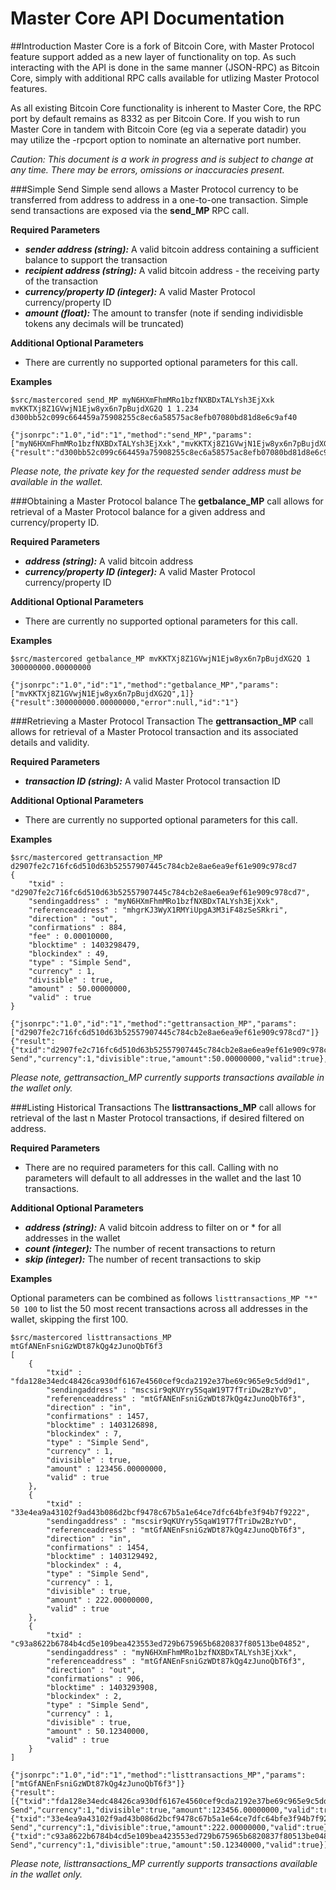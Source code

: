 Master Core API Documentation
=============================

##Introduction
Master Core is a fork of Bitcoin Core, with Master Protocol feature support added as a new layer of functionality on top.  As such interacting with the API is done in the same manner (JSON-RPC) as Bitcoin Core, simply with additional RPC calls available for utlizing Master Protocol features.

As all existing Bitcoin Core functionality is inherent to Master Core, the RPC port by default remains as 8332 as per Bitcoin Core.  If you wish to run Master Core in tandem with Bitcoin Core (eg via a seperate datadir) you may utilize the -rpcport<port> option to nominate an alternative port number.

*Caution: This document is a work in progress and is subject to change at any time.  There may be errors, omissions or inaccuracies present.*

###Simple Send
Simple send allows a Master Protocol currency to be transferred from address to address in a one-to-one transaction.  Simple send transactions are exposed via the **send_MP** RPC call.

**Required Parameters**
- **_sender address (string):_** A valid bitcoin address containing a sufficient balance to support the transaction
- **_recipient address (string):_** A valid bitcoin address - the receiving party of the transaction
- **_currency/property ID (integer):_** A valid Master Protocol currency/property ID
- **_amount (float):_** The amount to transfer (note if sending individisble tokens any decimals will be truncated)
   
**Additional Optional Parameters**
- There are currently no supported optional parameters for this call.

**Examples**
```
$src/mastercored send_MP myN6HXmFhmMRo1bzfNXBDxTALYsh3EjXxk mvKKTXj8Z1GVwjN1Ejw8yx6n7pBujdXG2Q 1 1.234
d300bb52c099c664459a75908255c8ec6a58575ac8efb07080bd81d8e6c9af40

{"jsonrpc":"1.0","id":"1","method":"send_MP","params":["myN6HXmFhmMRo1bzfNXBDxTALYsh3EjXxk","mvKKTXj8Z1GVwjN1Ejw8yx6n7pBujdXG2Q",1,1.234]}
{"result":"d300bb52c099c664459a75908255c8ec6a58575ac8efb07080bd81d8e6c9af40","error":null,"id":"1"}
```
*Please note, the private key for the requested sender address must be available in the wallet.*

###Obtaining a Master Protocol balance
The **getbalance_MP** call allows for retrieval of a Master Protocol balance for a given address and currency/property ID.

**Required Parameters**
- **_address (string):_** A valid bitcoin address 
- **_currency/property ID (integer):_** A valid Master Protocol currency/property ID

**Additional Optional Parameters**
- There are currently no supported optional parameters for this call.

**Examples**
```
$src/mastercored getbalance_MP mvKKTXj8Z1GVwjN1Ejw8yx6n7pBujdXG2Q 1
300000000.00000000

{"jsonrpc":"1.0","id":"1","method":"getbalance_MP","params":["mvKKTXj8Z1GVwjN1Ejw8yx6n7pBujdXG2Q",1]}
{"result":300000000.00000000,"error":null,"id":"1"}
```

###Retrieving a Master Protocol Transaction
The **gettransaction_MP** call allows for retrieval of a Master Protocol transaction and its associated details and validity.  

**Required Parameters**
- **_transaction ID (string):_** A valid Master Protocol transaction ID

**Additional Optional Parameters**
- There are currently no supported optional parameters for this call.

**Examples**
```
$src/mastercored gettransaction_MP d2907fe2c716fc6d510d63b52557907445c784cb2e8ae6ea9ef61e909c978cd7
{
    "txid" : "d2907fe2c716fc6d510d63b52557907445c784cb2e8ae6ea9ef61e909c978cd7",
    "sendingaddress" : "myN6HXmFhmMRo1bzfNXBDxTALYsh3EjXxk",
    "referenceaddress" : "mhgrKJ3WyX1RMYiUpgA3M3iF48zSeSRkri",
    "direction" : "out",
    "confirmations" : 884,
    "fee" : 0.00010000,
    "blocktime" : 1403298479,
    "blockindex" : 49,
    "type" : "Simple Send",
    "currency" : 1,
    "divisible" : true,
    "amount" : 50.00000000,
    "valid" : true
}

{"jsonrpc":"1.0","id":"1","method":"gettransaction_MP","params":["d2907fe2c716fc6d510d63b52557907445c784cb2e8ae6ea9ef61e909c978cd7"]}
{"result":{"txid":"d2907fe2c716fc6d510d63b52557907445c784cb2e8ae6ea9ef61e909c978cd7","sendingaddress":"myN6HXmFhmMRo1bzfNXBDxTALYsh3EjXxk","referenceaddress":"mhgrKJ3WyX1RMYiUpgA3M3iF48zSeSRkri","direction":"out","confirmations":884,"fee":0.00010000,"blocktime":1403298479,"blockindex":49,"type":"Simple Send","currency":1,"divisible":true,"amount":50.00000000,"valid":true},"error":null,"id":"1"}
```
*Please note, gettransaction_MP currently supports transactions available in the wallet only.*

###Listing Historical Transactions
The **listtransactions_MP** call allows for retrieval of the last n Master Protocol transactions, if desired filtered on address.

**Required Parameters**
- There are no required parameters for this call.  Calling with no parameters will default to all addresses in the wallet and the last 10 transactions.

**Additional Optional Parameters**
- **_address (string):_** A valid bitcoin address to filter on or * for all addresses in the wallet
- **_count (integer):_** The number of recent transactions to return
- **_skip (integer):_** The number of recent transactions to skip 

**Examples**

Optional parameters can be combined as follows ```listtransactions_MP "*" 50 100``` to list the 50 most recent transactions across all addresses in the wallet, skipping the first 100. 

```
$src/mastercored listtransactions_MP mtGfANEnFsniGzWDt87kQg4zJunoQbT6f3
[
    {
        "txid" : "fda128e34edc48426ca930df6167e4560cef9cda2192e37be69c965e9c5dd9d1",
        "sendingaddress" : "mscsir9qKUYry5SqaW19T7fTriDw2BzYvD",
        "referenceaddress" : "mtGfANEnFsniGzWDt87kQg4zJunoQbT6f3",
        "direction" : "in",
        "confirmations" : 1457,
        "blocktime" : 1403126898,
        "blockindex" : 7,
        "type" : "Simple Send",
        "currency" : 1,
        "divisible" : true,
        "amount" : 123456.00000000,
        "valid" : true
    },
    {
        "txid" : "33e4ea9a43102f9ad43b086d2bcf9478c67b5a1e64ce7dfc64bfe3f94b7f9222",
        "sendingaddress" : "mscsir9qKUYry5SqaW19T7fTriDw2BzYvD",
        "referenceaddress" : "mtGfANEnFsniGzWDt87kQg4zJunoQbT6f3",
        "direction" : "in",
        "confirmations" : 1454,
        "blocktime" : 1403129492,
        "blockindex" : 4,
        "type" : "Simple Send",
        "currency" : 1,
        "divisible" : true,
        "amount" : 222.00000000,
        "valid" : true
    },
    {
        "txid" : "c93a8622b6784b4cd5e109bea423553ed729b675965b6820837f80513be04852",
        "sendingaddress" : "myN6HXmFhmMRo1bzfNXBDxTALYsh3EjXxk",
        "referenceaddress" : "mtGfANEnFsniGzWDt87kQg4zJunoQbT6f3",
        "direction" : "out",
        "confirmations" : 906,
        "blocktime" : 1403293908,
        "blockindex" : 2,
        "type" : "Simple Send",
        "currency" : 1,
        "divisible" : true,
        "amount" : 50.12340000,
        "valid" : true
    }
]

{"jsonrpc":"1.0","id":"1","method":"listtransactions_MP","params":["mtGfANEnFsniGzWDt87kQg4zJunoQbT6f3"]}
{"result":[{"txid":"fda128e34edc48426ca930df6167e4560cef9cda2192e37be69c965e9c5dd9d1","sendingaddress":"mscsir9qKUYry5SqaW19T7fTriDw2BzYvD","referenceaddress":"mtGfANEnFsniGzWDt87kQg4zJunoQbT6f3","direction":"in","confirmations":1457,"blocktime":1403126898,"blockindex":7,"type":"Simple Send","currency":1,"divisible":true,"amount":123456.00000000,"valid":true},{"txid":"33e4ea9a43102f9ad43b086d2bcf9478c67b5a1e64ce7dfc64bfe3f94b7f9222","sendingaddress":"mscsir9qKUYry5SqaW19T7fTriDw2BzYvD","referenceaddress":"mtGfANEnFsniGzWDt87kQg4zJunoQbT6f3","direction":"in","confirmations":1454,"blocktime":1403129492,"blockindex":4,"type":"Simple Send","currency":1,"divisible":true,"amount":222.00000000,"valid":true},{"txid":"c93a8622b6784b4cd5e109bea423553ed729b675965b6820837f80513be04852","sendingaddress":"myN6HXmFhmMRo1bzfNXBDxTALYsh3EjXxk","referenceaddress":"mtGfANEnFsniGzWDt87kQg4zJunoQbT6f3","direction":"out","confirmations":906,"blocktime":1403293908,"blockindex":2,"type":"Simple Send","currency":1,"divisible":true,"amount":50.12340000,"valid":true}],"error":null,"id":"1"}
```
*Please note, listtransactions_MP currently supports transactions available in the wallet only.*



